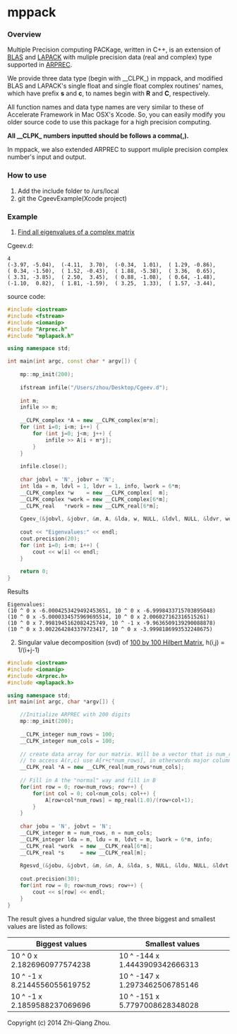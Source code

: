 mppack
======

### Overview

Multiple Precision computing PACKage, written in C++, is an extension of [BLAS](http://www.netlib.org/blas/) and [LAPACK](http://www.netlib.org/lapack/) with muliple precision data (real and complex) type supported in [ARPREC](http://crd.lbl.gov/~dhbailey/mpdist/).

We provide three data type (begin with \_\_CLPK\_) in mppack, and modified BLAS and LAPACK's single float and single float complex routines' names, which have prefix __s__ and __c__, to names begin with __R__ and __C__, respectively.

All function names and data type names are very similar to these of Accelerate Framework in Mac OSX's Xcode. So, you can easily modify you older source code to use this package for a high precision computing.

__All \_\_CLPK\_ numbers inputted should be follows a comma(,).__

In mppack, we also extended ARPREC to support muliple precision complex number's input and output.

### How to use

1. Add the include folder to /urs/local
2. git the CgeevExample(Xcode project)

### Example

1. [Find all eigenvalues of a complex matrix](http://www.nag.com/lapack-ex/node92.html)

Cgeev.d:
```
4
(-3.97, -5.04),  (-4.11,  3.70),  (-0.34,  1.01),  ( 1.29, -0.86),
( 0.34, -1.50),  ( 1.52, -0.43),  ( 1.88, -5.38),  ( 3.36,  0.65),
( 3.31, -3.85),  ( 2.50,  3.45),  ( 0.88, -1.08),  ( 0.64, -1.48),
(-1.10,  0.82),  ( 1.81, -1.59),  ( 3.25,  1.33),  ( 1.57, -3.44),
```

source code:
```cpp
#include <iostream>
#include <fstream>
#include <iomanip>
#include "Arprec.h"
#include "mplapack.h"

using namespace std;

int main(int argc, const char * argv[]) {
    
    mp::mp_init(200);
    
    ifstream infile("/Users/zhou/Desktop/Cgeev.d");
    
    int m;
    infile >> m;
    
    __CLPK_complex *A = new __CLPK_complex[m*m];
    for (int i=0; i<m; i++) {
        for (int j=0; j<m; j++) {
            infile >> A[i + m*j];
        }
    }
    
    infile.close();
    
    char jobvl = 'N', jobvr = 'N';
    int lda = m, ldvl = 1, ldvr = 1, info, lwork = 6*m;
    __CLPK_complex *w    = new __CLPK_complex[  m];
    __CLPK_complex *work = new __CLPK_complex[6*m];
    __CLPK_real   *rwork = new __CLPK_real[6*m];
    
    Cgeev_(&jobvl, &jobvr, &m, A, &lda, w, NULL, &ldvl, NULL, &ldvr, work, &lwork, rwork, &info);
    
    cout << "Eigenvalues:" << endl;
    cout.precision(20);
    for (int i=0; i<m; i++) {
        cout << w[i] << endl;
    }
    
    return 0;
}
```

Results
```
Eigenvalues:
(10 ^ 0 x -6.0004253429492453651, 10 ^ 0 x -6.9998433715703895048)
(10 ^ 0 x -5.0000334575969695514, 10 ^ 0 x 2.006027162316515261)
(10 ^ 0 x 7.9981945162082425749, 10 ^ -1 x -9.9636509139290088878)
(10 ^ 0 x 3.0022642843379723417, 10 ^ 0 x -3.9998186993532248675)
```

2. Singular value decomposition (svd) of [100 by 100 Hilbert Matrix](www-math.mit.edu/~plamen/talks/src99.pdf), h(i,j) = 1/(i+j-1)


``` cpp
#include <iostream>
#include <iomanip>
#include <Arprec.h>
#include <mplapack.h>

using namespace std;
int main(int argc, char *argv[]) {

    //Initialize ARPREC with 200 digits
    mp::mp_init(200);
    
    __CLPK_integer num_rows = 100;
    __CLPK_integer num_cols = 100;
    
    // create data array for our matrix. Will be a vector that is num_rows*num_cols elements
    // to access A(r,c) use A[r+c*num_rows], in otherwords major column ordering. {r1c1,r2c1,r3c1...}
    __CLPK_real *A = new __CLPK_real[num_rows*num_cols];
    
    // Fill in A the "normal" way and fill in B
    for(int row = 0; row<num_rows; row++) {
        for(int col = 0; col<num_cols; col++) {
            A[row+col*num_rows] = mp_real(1.0)/(row+col+1);
        }
    }
    
    char jobu = 'N', jobvt = 'N';
    __CLPK_integer m = num_rows, n = num_cols;
    __CLPK_integer lda = m, ldu = m, ldvt = m, lwork = 6*m, info;
    __CLPK_real *work  = new __CLPK_real[6*m];
    __CLPK_real *s     = new __CLPK_real[m];
    
    Rgesvd_(&jobu, &jobvt, &m, &n, A, &lda, s, NULL, &ldu, NULL, &ldvt, work, &lwork, &info);
    
    cout.precision(30);
    for(int row = 0; row<num_rows; row++) {
        cout << s[row] << endl;
    }
}
```

The result gives a hundred sigular value, the three biggest and smallest values are listed as follows:

Biggest values | Smallest values
------------ | -------------
10 ^  0 x 2.1826960977574238 | 10 ^ -144 x 1.4443909342666313
10 ^ -1 x 8.2144556055619752 | 10 ^ -147 x 1.2973462506785146
10 ^ -1 x 2.1859588237069696 | 10 ^ -151 x 5.7797008628348028


Copyright (c) 2014 Zhi-Qiang Zhou.
